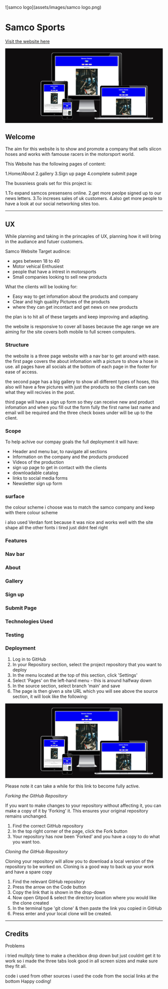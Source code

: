 ![samco logo](assets/images/samco logo.png)

# Samco Sports

[Visit the website here](https://doublearon96.github.io/Samcohoses/index.html)

![](docs/screen-picture-of-all-sizes.png)

## Welcome

The aim for this website is to show and promote a company that sells slicon hoses and works with
famouse racers in the motorsport world.

This Website has the following pages of content:

1.Home/About
2.gallery
3.Sign up page
4.complete submit page

The bussniess goals set for this project is:

1.To expand samcos presensens online.
2.get more peolpe signed up to our news letters.
3.To increses sales of uk customers.
4.also get more people to have a look at our social networking sites too.

---

## UX

While planning and taking in the princaples of UX, planning how it will bring in the audiance and futuer customers.

Samco Website Target audince:

* ages between 18 to 40
* Motor vehical Enthusiest
* people that have a intrest in motorsports
* Small companies looking to sell new products
  
What the clients will be looking for:

* Easy way to get infomation about the products and company
* Clear and high quaility Pictures of the products
* where they can get incontact and get news on new products
  
the plan is to hit all of these targets and keep improving and adapting.

the website is responsive to cover all bases because the age range we are aiming for the site covers both mobile to full screen computers.

### Structure

the website is a three page website with a nav bar to get around with ease. the first page covers the about infomation with a picture to show a hose in use. all pages have all socials at the bottom of each page in the footer for ease of access.

the second page has a big gallery to show all different types of hoses, this also will have a few pictures with just the products so the clients can see what they will recivies in the post.

third page will have a sign up form so they can receive new and product infomation and when you fill out the form fully the first name last name and email will be required and the three check boxes under will be up to the client.

### Scope

To help achive our compay goals the full deployment it will have:

* Header and menu bar, to navigate all sections 
* Information on the company and the products produced 
* Videos of the production
* sign up page to get in contact with the clients
* downloadable catalog 
* links to social media forms 
* Newsletter sign up form

### surface
the colour scheme i choose was to match the samco company and keep with there colour scheme 

i also used Verdan font because it was nice and works well with the site shape all the other fonts i tired just didnt feel right 

[](docs/Screenshot-of-verdana-font.png)

### Features

### Nav bar

### About

### Gallery

### Sign up

### Submit Page

### Technologies Used

### Testing

### Deployment

1. Log in to GitHub
2. In your Repository section, select the project repository that you want to deploy
3. In the menu located at the top of this section, click 'Settings'
4. Select 'Pages' on the left-hand menu - this is around halfway down
5. In the source section, select branch 'main' and save
6. The page is then given a site URL which you will see above the source section, it will look like the following:

![](docs/screen-picture-of-all-sizes.png)



Please note it can take a while for this link to become fully active.

*Forking the GitHub Repository*

If you want to make changes to your repository without affecting it, you can make a copy of it by 'Forking' it. This ensures your original repository remains unchanged.

1. Find the correct GitHub repository
2. In the top right corner of the page, click the Fork button
3. Your repository has now been 'Forked' and you have a copy to do what you want too.

*Cloning the GitHub Repository*

Cloning your repository will allow you to download a local version of the repository to be worked on. Cloning is a good way to back up your work and have a spare copy 

1. Find the relevant GitHub repository
2. Press the arrow on the Code button
3. Copy the link that is shown in the drop-down
4. Now open Gitpod & select the directory location where you would like the clone created
5. In the terminal type 'git clone' & then paste the link you copied in GitHub
6. Press enter and your local clone will be created.

---

## Credits

Problems

i tried mulitply time to make a checkbox drop down but just couldnt get it to work so i made the three tabs look good in all screen sizes and make sure they fit all.

code i used from other sources
i used the code from the social links at the bottom
Happy coding!
